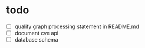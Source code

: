 # todo

- [ ] qualify graph processing statement in README.md
- [ ] document cve api
- [ ] database schema
